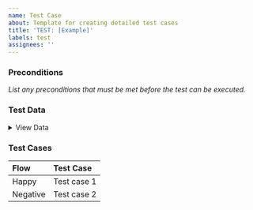 ```yaml
---
name: Test Case
about: Template for creating detailed test cases
title: 'TEST: [Example]'
labels: test
assignees: ''
---
```


### Preconditions

_List any preconditions that must be met before the test can be executed._

### Test Data

<details>
<summary>View Data</summary>

```ts
// Example data
```

### Acceptance Criteria

- [ ] First criteria
- [ ] Second criteria

</details>

### Test Cases

| Flow     | Test Case   |
| :------- | :---------- |
| Happy    | Test case 1 |
| Negative | Test case 2 |
